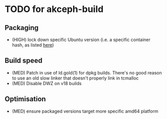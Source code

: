 # TODO for akceph-build

## Packaging

- (HIGH) lock down specific Ubuntu version (i.e. a specific container hash, as
  listed [here](https://hub.docker.com/_/ubuntu/tags?page=1&name=focal))

## Build speed

- (MED) Patch in use of ld.gold(1) for dpkg builds. There's no good reason to
  use an old slow linker that doesn't properly link in tcmalloc
- (MED) Disable DWZ on v18 builds

## Optimisation

- (MED) ensure packaged versions target more specific amd64 platform
